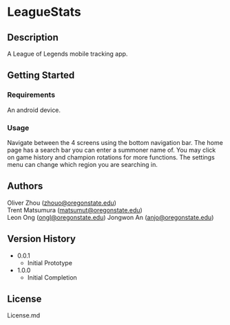# LeagueStats

## Description

A League of Legends mobile tracking app.

## Getting Started

### Requirements
An android device.

### Usage
Navigate between the 4 screens using the bottom navigation bar.
The home page has a search bar you can enter a summoner name of.
You may click on game history and champion rotations for more functions.
The settings menu can change which region you are searching in.

## Authors

Oliver Zhou (zhouo@oregonstate.edu)  
Trent Matsumura (matsumut@oregonstate.edu)  
Leon Ong (ongl@oregonstate.edu)
Jongwon An (anjo@oregonstate.edu) 

## Version History

* 0.0.1
    * Initial Prototype
* 1.0.0
    * Initial Completion

## License

License.md
